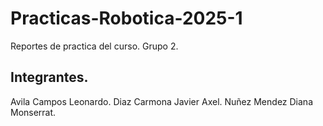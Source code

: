 # Practicas-Robotica-2025-1
Reportes de practica del curso. Grupo 2.
## Integrantes.
Avila Campos Leonardo.
Diaz Carmona Javier Axel.
Nuñez Mendez Diana Monserrat.
